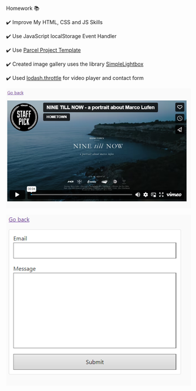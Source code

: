 Homework 📚

✔️ Improve My HTML, CSS and JS Skills

✔️ Use JavaScript localStorage Event Handler

✔️ Use [Parcel Project Template](https://github.com/goitacademy/parcel-project-template)

✔️  Created image gallery uses the library [SimpleLightbox](https://simplelightbox.com)

✔️ Used [lodash.throttle](https://www.npmjs.com/package/lodash.throttle) for video player and contact form

![first screen](https://github.com/daria-hryshchenko/Vanilla-JS-ProJects-USE-Lodash/blob/main/video-player.png)

![first screen](https://github.com/daria-hryshchenko/Vanilla-JS-ProJects-USE-Lodash/blob/main/feedback-form.png)
